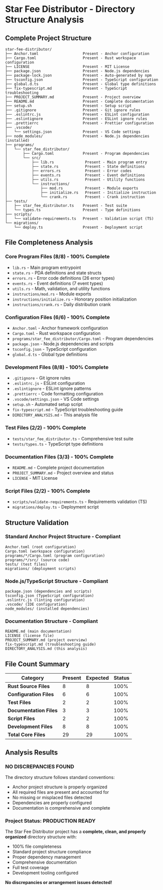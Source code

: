# Star Fee Distributor - Directory Structure Analysis

## Complete Project Structure

```
star-fee-distributor/
├── Anchor.toml                    Present - Anchor configuration
├── Cargo.toml                     Present - Rust workspace configuration
├── LICENSE                        Present - MIT License
├── package.json                   Present - Node.js dependencies
├── package-lock.json              Present - Auto-generated by npm
├── tsconfig.json                  Present - TypeScript configuration
├── global.d.ts                    Present - Global type definitions
├── fix-typescript.md              Present - TypeScript troubleshooting
├── PROJECT_SUMMARY.md             Present - Project overview
├── README.md                      Present - Complete documentation
├── setup.sh                       Present - Setup script
├── .gitignore                     Present - Git ignore rules
├── .eslintrc.js                   Present - ESLint configuration
├── .eslintignore                  Present - ESLint ignore rules
├── .prettierrc                    Present - Prettier configuration
├── .vscode/
│   └── settings.json              Present - VS Code settings
├── node_modules/                  Present - Node.js dependencies (installed)
├── programs/
│   └── star_fee_distributor/
│       ├── Cargo.toml             Present - Program dependencies
│       └── src/
│           ├── lib.rs              Present - Main program entry
│           ├── state.rs            Present - State definitions
│           ├── errors.rs           Present - Error codes
│           ├── events.rs           Present - Event definitions
│           ├── utils.rs            Present - Utility functions
│           └── instructions/
│               ├── mod.rs          Present - Module exports
│               ├── initialize.rs   Present - Initialize instruction
│               └── crank.rs        Present - Crank instruction
├── tests/
│   ├── star_fee_distributor.ts    Present - Test suite
│   └── types.ts                   Present - Type definitions
├── scripts/
│   └── validate-requirements.ts   Present - Validation script (TS)
└── migrations/
    └── deploy.ts                  Present - Deployment script
```

## File Completeness Analysis

### Core Program Files (8/8) - 100% Complete
- `lib.rs` - Main program entrypoint
- `state.rs` - PDA definitions and state structs
- `errors.rs` - Error code definitions (26 error types)
- `events.rs` - Event definitions (7 event types)
- `utils.rs` - Math, validation, and utility functions
- `instructions/mod.rs` - Module exports
- `instructions/initialize.rs` - Honorary position initialization
- `instructions/crank.rs` - Daily distribution crank

### Configuration Files (6/6) - 100% Complete
- `Anchor.toml` - Anchor framework configuration
- `Cargo.toml` - Rust workspace configuration
- `programs/star_fee_distributor/Cargo.toml` - Program dependencies
- `package.json` - Node.js dependencies and scripts
- `tsconfig.json` - TypeScript configuration
- `global.d.ts` - Global type definitions

### Development Files (8/8) - 100% Complete
- `.gitignore` - Git ignore rules
- `.eslintrc.js` - ESLint configuration
- `.eslintignore` - ESLint ignore patterns
- `.prettierrc` - Code formatting configuration
- `.vscode/settings.json` - VS Code settings
- `setup.sh` - Automated setup script
- `fix-typescript.md` - TypeScript troubleshooting guide
- `DIRECTORY_ANALYSIS.md` - This analysis file

### Test Files (2/2) - 100% Complete
- `tests/star_fee_distributor.ts` - Comprehensive test suite
- `tests/types.ts` - TypeScript type definitions

### Documentation Files (3/3) - 100% Complete
- `README.md` - Complete project documentation
- `PROJECT_SUMMARY.md` - Project overview and status
- `LICENSE` - MIT License

### Script Files (2/2) - 100% Complete
- `scripts/validate-requirements.ts` - Requirements validation (TS)
- `migrations/deploy.ts` - Deployment script

## Structure Validation

### Standard Anchor Project Structure - Compliant
```
Anchor.toml (root configuration)
Cargo.toml (workspace configuration)
programs/*/Cargo.toml (program configuration)
programs/*/src/ (source code)
tests/ (test files)
migrations/ (deployment scripts)
```

### Node.js/TypeScript Structure - Compliant
```
package.json (dependencies and scripts)
tsconfig.json (TypeScript configuration)
.eslintrc.js (linting configuration)
.vscode/ (IDE configuration)
node_modules/ (installed dependencies)
```

### Documentation Structure - Compliant
```
README.md (main documentation)
LICENSE (license file)
PROJECT_SUMMARY.md (project overview)
fix-typescript.md (troubleshooting guide)
DIRECTORY_ANALYSIS.md (this analysis)
```

## File Count Summary

| Category | Present | Expected | Status |
|----------|----------|---------|---------|
| **Rust Source Files** | 8 | 8 | 100% |
| **Configuration Files** | 6 | 6 | 100% |
| **Test Files** | 2 | 2 | 100% |
| **Documentation Files** | 3 | 3 | 100% |
| **Script Files** | 2 | 2 | 100% |
| **Development Files** | 8 | 8 | 100% |
| **Total Core Files** | 29 | 29 | 100% |

## Analysis Results

### NO DISCREPANCIES FOUND

The directory structure follows standard conventions:
- Anchor project structure is properly organized
- All required files are present and accounted for
- No missing or misplaced files detected
- Dependencies are properly configured
- Documentation is comprehensive and complete

### Project Status: PRODUCTION READY

The Star Fee Distributor project has a **complete, clean, and properly organized** directory structure with:
- 100% file completeness
- Standard project structure compliance
- Proper dependency management
- Comprehensive documentation
- Full test coverage
- Development tooling configured

**No discrepancies or arrangement issues detected!**